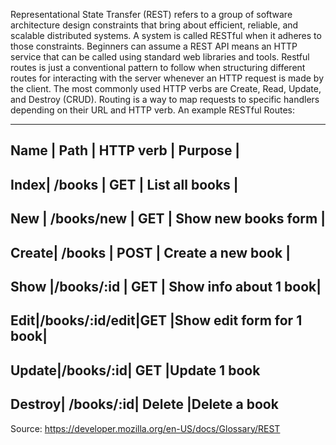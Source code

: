 Representational State Transfer (REST) refers to a group of software architecture design constraints that bring about efficient, reliable, and scalable distributed systems. A system is called RESTful when it adheres to those constraints.
Beginners can assume a REST API means an HTTP service that can be called using standard web libraries and tools.
Restful routes is just a conventional pattern to follow when structuring different routes for interacting with the server whenever an HTTP request is made by the client.
The most commonly used HTTP verbs are Create, Read, Update, and Destroy (CRUD).
Routing is a way to map requests to specific handlers depending on their URL and HTTP verb.
An example RESTful Routes:
******************************************************
Name |   Path      | HTTP verb  |        Purpose   |
------------------------------------------------------
Index| /books     | GET       | List all books |
------------------------------------------------------
New  | /books/new | GET       | Show new books form |
------------------------------------------------------
Create| /books    | POST      | Create a new book |
------------------------------------------------------
Show  |/books/:id | GET       | Show info about 1 book|
-------------------------------------------------------
Edit|/books/:id/edit|GET  |Show edit form for 1 book|
-------------------------------------------------------
Update|/books/:id|  GET       |Update 1 book
------------------------------------------------------
Destroy| /books/:id| Delete  |Delete a book
--------------------------------------------------------
Source: https://developer.mozilla.org/en-US/docs/Glossary/REST